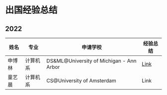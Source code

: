 # 出国经验总结

## 2022

| 姓名   | 专业     | 申请学校                                 | 经验总结         |
| ------ | -------- | ---------------------------------------- | ---------------- |
| 申博林 | 计算机系 | DS&ML@University of Michigan - Ann Arbor | [Link](bolin.md) |
| 童艺晨 | 计算机系 | CS@University of Amsterdam               | Link             |
